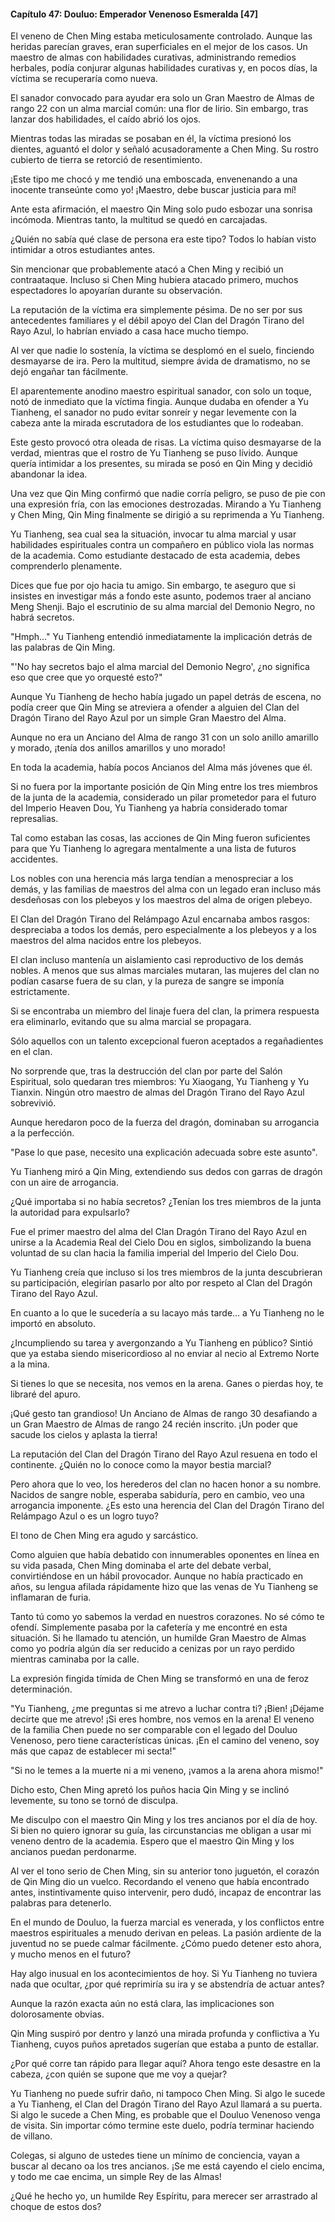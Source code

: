 
#### Capítulo 47: Douluo: Emperador Venenoso Esmeralda [47]


El veneno de Chen Ming estaba meticulosamente controlado. Aunque las heridas parecían graves, eran superficiales en el mejor de los casos. Un maestro de almas con habilidades curativas, administrando remedios herbales, podía conjurar algunas habilidades curativas y, en pocos días, la víctima se recuperaría como nueva.

El sanador convocado para ayudar era solo un Gran Maestro de Almas de rango 22 con un alma marcial común: una flor de lirio. Sin embargo, tras lanzar dos habilidades, el caído abrió los ojos.

Mientras todas las miradas se posaban en él, la víctima presionó los dientes, aguantó el dolor y señaló acusadoramente a Chen Ming. Su rostro cubierto de tierra se retorció de resentimiento.

¡Este tipo me chocó y me tendió una emboscada, envenenando a una inocente transeúnte como yo! ¡Maestro, debe buscar justicia para mí!

Ante esta afirmación, el maestro Qin Ming solo pudo esbozar una sonrisa incómoda. Mientras tanto, la multitud se quedó en carcajadas.

¿Quién no sabía qué clase de persona era este tipo? Todos lo habían visto intimidar a otros estudiantes antes.

Sin mencionar que probablemente atacó a Chen Ming y recibió un contraataque. Incluso si Chen Ming hubiera atacado primero, muchos espectadores lo apoyarían durante su observación.

La reputación de la víctima era simplemente pésima. De no ser por sus antecedentes familiares y el débil apoyo del Clan del Dragón Tirano del Rayo Azul, lo habrían enviado a casa hace mucho tiempo.

Al ver que nadie lo sostenía, la víctima se desplomó en el suelo, finciendo desmayarse de ira. Pero la multitud, siempre ávida de dramatismo, no se dejó engañar tan fácilmente.

El aparentemente anodino maestro espiritual sanador, con solo un toque, notó de inmediato que la víctima fingia. Aunque dudaba en ofender a Yu Tianheng, el sanador no pudo evitar sonreír y negar levemente con la cabeza ante la mirada escrutadora de los estudiantes que lo rodeaban.

Este gesto provocó otra oleada de risas. La víctima quiso desmayarse de la verdad, mientras que el rostro de Yu Tianheng se puso lívido. Aunque quería intimidar a los presentes, su mirada se posó en Qin Ming y decidió abandonar la idea.

Una vez que Qin Ming confirmó que nadie corría peligro, se puso de pie con una expresión fría, con las emociones destrozadas. Mirando a Yu Tianheng y Chen Ming, Qin Ming finalmente se dirigió a su reprimenda a Yu Tianheng.

Yu Tianheng, sea cual sea la situación, invocar tu alma marcial y usar habilidades espirituales contra un compañero en público viola las normas de la academia. Como estudiante destacado de esta academia, debes comprenderlo plenamente.

Dices que fue por ojo hacia tu amigo. Sin embargo, te aseguro que si insistes en investigar más a fondo este asunto, podemos traer al anciano Meng Shenji. Bajo el escrutinio de su alma marcial del Demonio Negro, no habrá secretos.

"Hmph..." Yu Tianheng entendió inmediatamente la implicación detrás de las palabras de Qin Ming.

"'No hay secretos bajo el alma marcial del Demonio Negro', ¿no significa eso que cree que yo orquesté esto?"

Aunque Yu Tianheng de hecho había jugado un papel detrás de escena, no podía creer que Qin Ming se atreviera a ofender a alguien del Clan del Dragón Tirano del Rayo Azul por un simple Gran Maestro del Alma.

Aunque no era un Anciano del Alma de rango 31 con un solo anillo amarillo y morado, ¡tenía dos anillos amarillos y uno morado!

En toda la academia, había pocos Ancianos del Alma más jóvenes que él.

Si no fuera por la importante posición de Qin Ming entre los tres miembros de la junta de la academia, considerado un pilar prometedor para el futuro del Imperio Heaven Dou, Yu Tianheng ya habría considerado tomar represalias.

Tal como estaban las cosas, las acciones de Qin Ming fueron suficientes para que Yu Tianheng lo agregara mentalmente a una lista de futuros accidentes.

Los nobles con una herencia más larga tendían a menospreciar a los demás, y las familias de maestros del alma con un legado eran incluso más desdeñosas con los plebeyos y los maestros del alma de origen plebeyo.

El Clan del Dragón Tirano del Relámpago Azul encarnaba ambos rasgos: despreciaba a todos los demás, pero especialmente a los plebeyos y a los maestros del alma nacidos entre los plebeyos.

El clan incluso mantenía un aislamiento casi reproductivo de los demás nobles. A menos que sus almas marciales mutaran, las mujeres del clan no podían casarse fuera de su clan, y la pureza de sangre se imponía estrictamente.

Si se encontraba un miembro del linaje fuera del clan, la primera respuesta era eliminarlo, evitando que su alma marcial se propagara.

Sólo aquellos con un talento excepcional fueron aceptados a regañadientes en el clan.

No sorprende que, tras la destrucción del clan por parte del Salón Espiritual, solo quedaran tres miembros: Yu Xiaogang, Yu Tianheng y Yu Tianxin. Ningún otro maestro de almas del Dragón Tirano del Rayo Azul sobrevivió.

Aunque heredaron poco de la fuerza del dragón, dominaban su arrogancia a la perfección.

"Pase lo que pase, necesito una explicación adecuada sobre este asunto".

Yu Tianheng miró a Qin Ming, extendiendo sus dedos con garras de dragón con un aire de arrogancia.

¿Qué importaba si no había secretos? ¿Tenían los tres miembros de la junta la autoridad para expulsarlo?

Fue el primer maestro del alma del Clan Dragón Tirano del Rayo Azul en unirse a la Academia Real del Cielo Dou en siglos, simbolizando la buena voluntad de su clan hacia la familia imperial del Imperio del Cielo Dou.

Yu Tianheng creía que incluso si los tres miembros de la junta descubrieran su participación, elegirían pasarlo por alto por respeto al Clan del Dragón Tirano del Rayo Azul.

En cuanto a lo que le sucedería a su lacayo más tarde... a Yu Tianheng no le importó en absoluto.

¿Incumpliendo su tarea y avergonzando a Yu Tianheng en público? Sintió que ya estaba siendo misericordioso al no enviar al necio al Extremo Norte a la mina.

Si tienes lo que se necesita, nos vemos en la arena. Ganes o pierdas hoy, te libraré del apuro.

¡Qué gesto tan grandioso! Un Anciano de Almas de rango 30 desafiando a un Gran Maestro de Almas de rango 24 recién inscrito. ¡Un poder que sacude los cielos y aplasta la tierra!

La reputación del Clan del Dragón Tirano del Rayo Azul resuena en todo el continente. ¿Quién no lo conoce como la mayor bestia marcial?

Pero ahora que lo veo, los herederos del clan no hacen honor a su nombre. Nacidos de sangre noble, esperaba sabiduría, pero en cambio, veo una arrogancia imponente. ¿Es esto una herencia del Clan del Dragón Tirano del Relámpago Azul o es un logro tuyo?

El tono de Chen Ming era agudo y sarcástico.

Como alguien que había debatido con innumerables oponentes en línea en su vida pasada, Chen Ming dominaba el arte del debate verbal, convirtiéndose en un hábil provocador. Aunque no había practicado en años, su lengua afilada rápidamente hizo que las venas de Yu Tianheng se inflamaran de furia.

Tanto tú como yo sabemos la verdad en nuestros corazones. No sé cómo te ofendí. Simplemente pasaba por la cafetería y me encontré en esta situación. Si he llamado tu atención, un humilde Gran Maestro de Almas como yo podría algún día ser reducido a cenizas por un rayo perdido mientras caminaba por la calle.

La expresión fingida tímida de Chen Ming se transformó en una de feroz determinación.

"Yu Tianheng, ¿me preguntas si me atrevo a luchar contra ti? ¡Bien! ¡Déjame decirte que me atrevo! ¡Si eres hombre, nos vemos en la arena! El veneno de la familia Chen puede no ser comparable con el legado del Douluo Venenoso, pero tiene características únicas. ¡En el camino del veneno, soy más que capaz de establecer mi secta!"

"Si no le temes a la muerte ni a mi veneno, ¡vamos a la arena ahora mismo!"

Dicho esto, Chen Ming apretó los puños hacia Qin Ming y se inclinó levemente, su tono se tornó de disculpa.

Me disculpo con el maestro Qin Ming y los tres ancianos por el día de hoy. Si bien no quiero ignorar su guía, las circunstancias me obligan a usar mi veneno dentro de la academia. Espero que el maestro Qin Ming y los ancianos puedan perdonarme.

Al ver el tono serio de Chen Ming, sin su anterior tono juguetón, el corazón de Qin Ming dio un vuelco. Recordando el veneno que había encontrado antes, instintivamente quiso intervenir, pero dudó, incapaz de encontrar las palabras para detenerlo.

En el mundo de Douluo, la fuerza marcial es venerada, y los conflictos entre maestros espirituales a menudo derivan en peleas. La pasión ardiente de la juventud no se puede calmar fácilmente. ¿Cómo puedo detener esto ahora, y mucho menos en el futuro?

Hay algo inusual en los acontecimientos de hoy. Si Yu Tianheng no tuviera nada que ocultar, ¿por qué reprimiría su ira y se abstendría de actuar antes?

Aunque la razón exacta aún no está clara, las implicaciones son dolorosamente obvias.

Qin Ming suspiró por dentro y lanzó una mirada profunda y conflictiva a Yu Tianheng, cuyos puños apretados sugerían que estaba a punto de estallar.

¿Por qué corre tan rápido para llegar aquí? Ahora tengo este desastre en la cabeza, ¿con quién se supone que me voy a quejar?

Yu Tianheng no puede sufrir daño, ni tampoco Chen Ming. Si algo le sucede a Yu Tianheng, el Clan del Dragón Tirano del Rayo Azul llamará a su puerta. Si algo le sucede a Chen Ming, es probable que el Douluo Venenoso venga de visita. Sin importar cómo termine este duelo, podría terminar haciendo de villano.

Colegas, si alguno de ustedes tiene un mínimo de conciencia, vayan a buscar al decano oa los tres ancianos. ¡Se me está cayendo el cielo encima, y ​​todo me cae encima, un simple Rey de las Almas!

¿Qué he hecho yo, un humilde Rey Espíritu, para merecer ser arrastrado al choque de estos dos?
